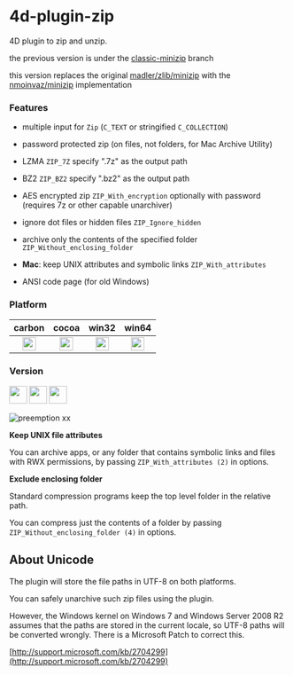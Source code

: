 # 4d-plugin-zip
4D plugin to zip and unzip.

the previous version is under the [classic-minizip](https://github.com/miyako/4d-plugin-zip/tree/classic-minizip) branch

this version replaces the original [madler/zlib/minizip](https://github.com/madler/zlib/tree/master/contrib/minizip) with the [nmoinvaz/minizip](https://github.com/nmoinvaz/minizip) implementation

### Features

* multiple input for ``Zip`` (``C_TEXT`` or stringified ``C_COLLECTION``)

* password protected zip (on files, not folders, for Mac Archive Utility)

* LZMA ``ZIP_7Z`` specify ".7z" as the output path

* BZ2 ``ZIP_BZ2`` specify ".bz2" as the output path

* AES encrypted zip ``ZIP_With_encryption`` optionally with password (requires 7z or other capable unarchiver)

* ignore dot files or hidden files ``ZIP_Ignore_hidden``

* archive only the contents of the specified folder ``ZIP_Without_enclosing_folder``

* **Mac**: keep UNIX attributes and symbolic links ``ZIP_With_attributes``

* ANSI code page (for old Windows)

### Platform

| carbon | cocoa | win32 | win64 |
|:------:|:-----:|:---------:|:---------:|
|<img src="https://cloud.githubusercontent.com/assets/1725068/22371562/1b091f0a-e4db-11e6-8458-8653954a7cce.png" width="24" height="24" />|<img src="https://cloud.githubusercontent.com/assets/1725068/22371562/1b091f0a-e4db-11e6-8458-8653954a7cce.png" width="24" height="24" />|<img src="https://cloud.githubusercontent.com/assets/1725068/22371562/1b091f0a-e4db-11e6-8458-8653954a7cce.png" width="24" height="24" />|<img src="https://cloud.githubusercontent.com/assets/1725068/22371562/1b091f0a-e4db-11e6-8458-8653954a7cce.png" width="24" height="24" />|

### Version

<img src="https://cloud.githubusercontent.com/assets/1725068/18940649/21945000-8645-11e6-86ed-4a0f800e5a73.png" width="32" height="32" /> <img src="https://cloud.githubusercontent.com/assets/1725068/18940648/2192ddba-8645-11e6-864d-6d5692d55717.png" width="32" height="32" /> <img src="https://user-images.githubusercontent.com/1725068/41266195-ddf767b2-6e30-11e8-9d6b-2adf6a9f57a5.png" width="32" height="32" />

![preemption xx](https://user-images.githubusercontent.com/1725068/41327179-4e839948-6efd-11e8-982b-a670d511e04f.png)

**Keep UNIX file attributes**

You can archive apps, or any folder that contains symbolic links and files with RWX permissions, by passing ```ZIP_With_attributes (2)``` in options.

**Exclude enclosing folder**

Standard compression programs keep the top level folder in the relative path.

You can compress just the contents of a folder by passing ```ZIP_Without_enclosing_folder (4)``` in options.  

About Unicode
---
The plugin will store the file paths in UTF-8 on both platforms.

You can safely unarchive such zip files using the plugin.

However, the Windows kernel on Windows 7 and Windows Server 2008 R2 assumes that the paths are stored in the current locale, so UTF-8 paths will be converted wrongly. There is a Microsoft Patch to correct this.

[http://support.microsoft.com/kb/2704299](http://support.microsoft.com/kb/2704299)
